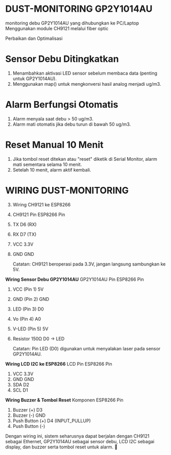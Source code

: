 # DUST-MONITORING GP2Y1014AU
monitoring debu GP2Y1014AU yang dihubungkan ke PC/Laptop Menggunakan module CH9121 melalui fiber optic

Perbaikan dan Optimalisasi
# Sensor Debu Ditingkatkan
1.	Menambahkan aktivasi LED sensor sebelum membaca data (penting untuk GP2Y1014AU).
2.	Menggunakan map() untuk mengkonversi hasil analog menjadi ug/m3.
# Alarm Berfungsi Otomatis
1.	Alarm menyala saat debu > 50 ug/m3.
2.	Alarm mati otomatis jika debu turun di bawah 50 ug/m3.
# Reset Manual 10 Menit
1.	Jika tombol reset ditekan atau "reset" diketik di Serial Monitor, alarm mati sementara selama 10 menit.
2.	Setelah 10 menit, alarm aktif kembali.

# WIRING DUST-MONITORING
3.	Wiring CH9121 ke ESP8266
1.	CH9121 Pin	ESP8266 Pin
2.	TX	D6 (RX)
3.	RX	D7 (TX)
4.	VCC	3.3V
5.	GND	GND

    Catatan: CH9121 beroperasi pada 3.3V, jangan langsung sambungkan ke 5V.

**Wiring Sensor Debu GP2Y1014AU**
GP2Y1014AU Pin	ESP8266 Pin
1.	VCC (Pin 1)	5V
2.	GND (Pin 2)	GND
3.	LED (Pin 3)	D0
4.	Vo (Pin 4)	A0
5.	V-LED (Pin 5)	5V
6.	Resistor 150Ω	D0 → LED

    Catatan: Pin LED (D0) digunakan untuk menyalakan laser pada sensor GP2Y1014AU.

**Wiring LCD I2C ke ESP8266**
LCD Pin	ESP8266 Pin
1.	VCC	3.3V
2.	GND	GND
3.	SDA	D2
4.	SCL	D1

**Wiring Buzzer & Tombol Reset**
Komponen	ESP8266 Pin
1.	Buzzer (+)	D3
2.	Buzzer (-)	GND
3.	Push Button (+)	D4 (INPUT_PULLUP)
4.	Push Button (-)

Dengan wiring ini, sistem seharusnya dapat berjalan dengan CH9121 sebagai Ethernet, GP2Y1014AU sebagai sensor debu, LCD I2C sebagai display, dan buzzer serta tombol reset untuk alarm. 🚀

